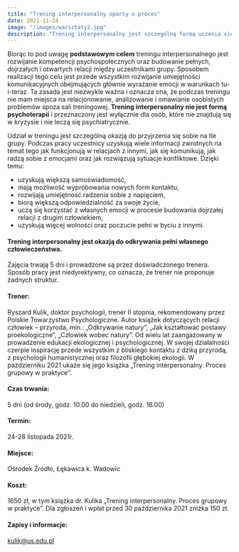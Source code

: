 ```yaml
---
title: "Trening interpersonalny oparty o proces"
date: 2021-11-24
image: "/images/warsztaty2.jpg"
description: "Trening interpersonalny jest szczególną formą uczenia się. Oparty jest na uczestnictwie w procesie grupowym i doświadczaniu siebie w kontakcie z innymi osobami w grupie."
---
```


Biorąc to pod uwagę **podstawowym celem** treningu interpersonalnego jest rozwijanie kompetencji psychospołecznych oraz budowanie pełnych, dojrzałych i otwartych relacji między uczestnikami grupy. Sposobem realizacji tego celu jest przede wszystkim rozwijanie umiejętności komunikacyjnych obejmujących głównie wyrażanie emocji w warunkach tu-i-teraz. Ta zasada jest niezwykle ważna i oznacza ona, że podczas treningu nie mam miejsca na relacjonowanie, analizowanie i omawianie osobistych problemów spoza sali treningowej. **Trening interpersonalny nie jest formą psychoterapii** i przeznaczony jest wyłącznie dla osób, które nie znajdują się w kryzysie i nie leczą się psychiatrycznie.

Udział w treningu jest szczególną okazją do przyjrzenia się sobie na tle grupy. Podczas pracy uczestnicy uzyskują wiele informacji zwrotnych na temat tego jak funkcjonują w relacjach z innymi, jak się komunikują, jak radzą sobie z emocjami oraz jak rozwiązują sytuacje konfliktowe. Dzięki temu:

- uzyskują większą samoświadomość,
- mają możliwość wypróbowania nowych form kontaktu,
- rozwijają umiejętność radzenia sobie z napięciem,
- biorą większą odpowiedzialność za swoje życie,
- uczą się korzystać z własnych emocji w procesie budowania dojrzałej relacji z drugim człowiekiem,
- uzyskują więcej wolności oraz poczucie pełni w byciu z innymi.

#### Trening interpersonalny jest okazją do odkrywania pełni własnego człowieczeństwa.

Zajęcia trwają 5 dni i prowadzone są przez doświadczonego trenera. Sposób pracy jest niedyrektywny, co oznacza, że trener nie proponuje żadnych struktur.

#### Trener:

Ryszard Kulik, doktor psychologii, trener II stopnia, rekomendowany przez Polskie Towarzystwo Psychologiczne. Autor książek dotyczących relacji człowiek – przyroda, min.: „Odkrywanie natury”, „Jak kształtować postawy proekologiczne”, „Człowiek wobec natury”. Od wielu lat zaangażowany w prowadzenie edukacji ekologicznej i psychologicznej. W swojej działalności czerpie inspirację przede wszystkim z bliskiego kontaktu z dziką przyrodą, z psychologii humanistycznej oraz filozofii głębokiej ekologii. W październiku 2021 ukaże się jego książka „Trening interpersonalny. Proces grupowy w praktyce”.

#### Czas trwania:

5 dni (od środy, godz. 10.00 do niedzieli, godz. 16.00)

#### Termin:

24-28 listopada 2021r.

#### Miejsce:

Ośrodek Źródło, Łękawica k. Wadowic

#### Koszt:

1650 zł, w tym książka dr. Kulika „Trening interpersonalny. Proces grupowy w praktyce”. Dla zgłoszeń i wpłat przed 30 października 2021 zniżka 150 zł.

#### Zapisy i informacje:

kulik@us.edu.pl